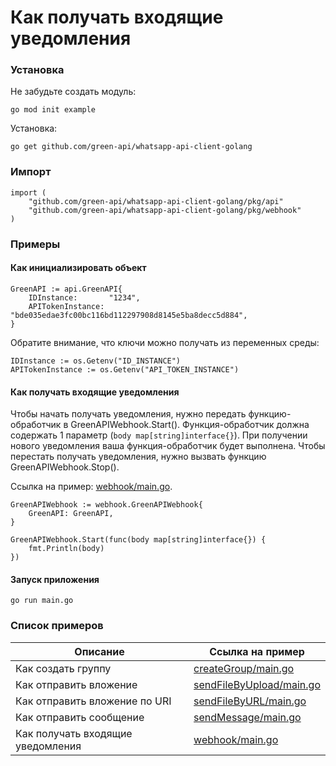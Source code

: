# Как получать входящие уведомления

### Установка

Не забудьте создать модуль:

```shell
go mod init example
```

Установка:

```shell
go get github.com/green-api/whatsapp-api-client-golang
```

### Импорт

```
import (
	"github.com/green-api/whatsapp-api-client-golang/pkg/api"
	"github.com/green-api/whatsapp-api-client-golang/pkg/webhook"
)
```

### Примеры

#### Как инициализировать объект

```
GreenAPI := api.GreenAPI{
    IDInstance:       "1234",
    APITokenInstance: "bde035edae3fc00bc116bd112297908d8145e5ba8decc5d884",
}
```

Обратите внимание, что ключи можно получать из переменных среды:

```
IDInstance := os.Getenv("ID_INSTANCE")
APITokenInstance := os.Getenv("API_TOKEN_INSTANCE")
```

#### Как получать входящие уведомления

Чтобы начать получать уведомления, нужно передать функцию-обработчик в GreenAPIWebhook.Start(). Функция-обработчик
должна содержать 1 параметр (`body map[string]interface{}`). При получении нового уведомления ваша функция-обработчик
будет выполнена. Чтобы перестать получать уведомления, нужно вызвать функцию GreenAPIWebhook.Stop().

Ссылка на пример: [webhook/main.go](
https://github.com/green-api/whatsapp-api-client-golang/blob/master/examples/webhook/main.go
).

```
GreenAPIWebhook := webhook.GreenAPIWebhook{
    GreenAPI: GreenAPI,
}

GreenAPIWebhook.Start(func(body map[string]interface{}) {
    fmt.Println(body)
})
```

#### Запуск приложения

```shell
go run main.go
```

### Список примеров

| Описание                          | Ссылка на пример                                                                                                                  |
|-----------------------------------|-----------------------------------------------------------------------------------------------------------------------------------|
| Как создать группу                | [createGroup/main.go](https://github.com/green-api/whatsapp-api-client-golang/blob/master/examples/createGroup/main.go)           |
| Как отправить вложение            | [sendFileByUpload/main.go](https://github.com/green-api/whatsapp-api-client-golang/blob/master/examples/sendFileByUpload/main.go) |
| Как отправить вложение по URI     | [sendFileByURL/main.go](https://github.com/green-api/whatsapp-api-client-golang/blob/master/examples/sendFileByURL/main.go)       |
| Как отправить сообщение           | [sendMessage/main.go](https://github.com/green-api/whatsapp-api-client-golang/blob/master/examples/sendMessage/main.go)           |
| Как получать входящие уведомления | [webhook/main.go](https://github.com/green-api/whatsapp-api-client-golang/blob/master/examples/webhook/main.go)                   | 
